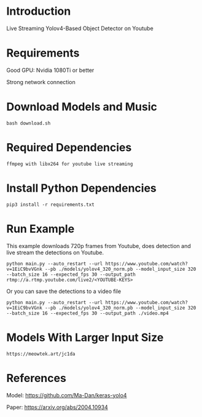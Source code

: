 # Introduction 
Live Streaming Yolov4-Based Object Detector on Youtube

# Requirements
Good GPU: Nvidia 1080Ti or better

Strong network connection

# Download Models and Music
```
bash download.sh
```

# Required Dependencies
```
ffmpeg with libx264 for youtube live streaming
```

# Install Python Dependencies
```
pip3 install -r requirements.txt
```

# Run Example

This example downloads 720p frames from Youtube, does detection and live stream the detections on Youtube.

```
python main.py --auto_restart --url https://www.youtube.com/watch?v=1EiC9bvVGnk --pb ./models/yolov4_320_norm.pb --model_input_size 320 --batch_size 16 --expected_fps 30 --output_path rtmp://a.rtmp.youtube.com/live2/<YOUTUBE-KEYS>
```

Or you can save the detections to a video file
```
python main.py --auto_restart --url https://www.youtube.com/watch?v=1EiC9bvVGnk --pb ./models/yolov4_320_norm.pb --model_input_size 320 --batch_size 16 --expected_fps 30 --output_path ./video.mp4
```

# Models With Larger Input Size

```
https://meowtek.art/jc1da
```

# References
Model: https://github.com/Ma-Dan/keras-yolo4

Paper: https://arxiv.org/abs/2004.10934